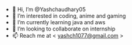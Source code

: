 - 👋 Hi, I’m @Yashchaudhary05
- 👀 I’m interested in coding, anime and gaming
- 🌱 I’m currently learning java and aws
- 💞️ I’m looking to collaborate on internship
- 📫 Reach me at < yashch1077@gmail.com > 

<!---
Yashchaudhary05/Yashchaudhary05 is a ✨ special ✨ repository because its `README.md` (this file) appears on your GitHub profile.
You can click the Preview link to take a look at your changes.
--->
